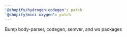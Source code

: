```yaml
---
'@shopify/hydrogen-codegen': patch
'@shopify/mini-oxygen': patch
---
```


Bump body-parser, codegen, semver, and ws packages
